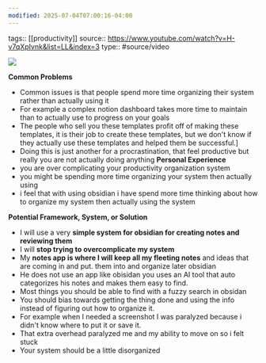 ```yaml
---
modified: 2025-07-04T07:00:16-04:00
---
```

tags:: [[productivity]]
source:: https://www.youtube.com/watch?v=H-v7qXpIvnk&list=LL&index=3
type:: #source/video 

![](https://www.youtube.com/watch?v=H-v7qXpIvnk)  

**Common Problems**
- Common issues is that people spend more time organizing their system rather than actually using it
- For example a complex notion dashboard takes more time to maintain than to actually use to progress on your goals
- The people who sell you these templates profit off of making these templates, it is their job to create these templates, but we don't know if they actually use these templates and helped them be successful.]
- Doing this is just another for a procrastination, that feel productive but really you are not actually doing anything 
**Personal Experience**
- you are over complicating your productivity organization system
- you might be spending more time organizing your system then actually using 
- i feel that with using obsidian i have spend more time thinking about how to organize my system then actually using the system 

**Potential Framework, System, or Solution**
- I will use a very **simple system for obsidian for creating notes and reviewing them**
- I will **stop trying to overcomplicate my system** 
- My **notes app is where I will keep all my fleeting notes** and ideas that are coming in and put. them into and organize later obsidian 
- He does not use an app like obisidan you uses an AI tool that auto categorizes his notes and makes them easy to find.
- Most things you should be able to find with a fuzzy search in obsidan
- You should bias towards getting the thing done and using the info instead of figuring out how to organize it.
- For example when I needed a screenshot I was paralyzed because i didn't know where to put it or save it.
- That extra overhead paralyzed me and my ability to move on so i felt stuck
- Your system should be a little disorganized 